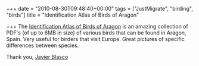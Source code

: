 +++
date = "2010-08-30T09:48:40+00:00"
tags = ["JustMigrate", "birding", "birds"]
title = "Identification Atlas of Birds of Aragon"

+++
The [Identification Atlas of Birds of Aragon](http://blascozumeta.com/species-files/ "Identification Atlas of Birds of Aragon") is an amazing collection of PDF's (of up to 6MB in size) of various birds that can be found in Aragon, Spain. Very useful for birders that visit Europe. Great pictures of specific differences between species.

Thank you, [Javier Blasco](http://blascozumeta.com/contact/ "Javier Blasco")
